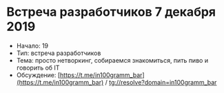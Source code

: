 # Встреча разработчиков 7 декабря 2019

- Начало: 19
- Тип: встреча разработчиков
- Тема: просто нетворкинг, собираемся знакомиться, пить пиво и говорить об IT
- Обсуждение: [https://t.me/in100gramm_bar](https://t.me/in100gramm_bar) /  [tg://resolve?domain=in100gramm_bar](tg://resolve?domain=in100gramm_bar)